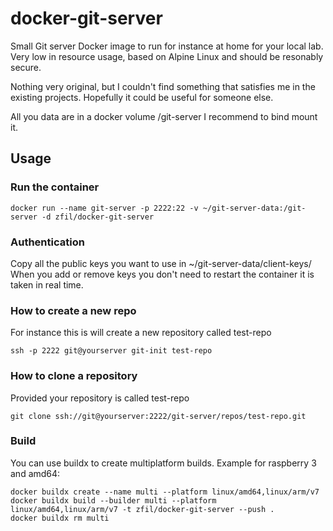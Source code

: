 # docker-git-server

Small Git server Docker image to run for instance at home for your local lab.
Very low in resource usage, based on Alpine Linux and should be resonably secure.

Nothing very original, but I couldn't find something that satisfies me in the existing projects. Hopefully it could be useful for someone else.

All you data are in a docker volume /git-server I recommend to bind mount it.

## Usage

### Run the container

	docker run --name git-server -p 2222:22 -v ~/git-server-data:/git-server -d zfil/docker-git-server

### Authentication

Copy all the public keys you want to use in ~/git-server-data/client-keys/
When you add or remove keys you don't need to restart the container it is taken in real time.

### How to create a new repo

For instance this is will create a new repository called test-repo

	ssh -p 2222 git@yourserver git-init test-repo

### How to clone a repository

Provided your repository is called test-repo

	git clone ssh://git@yourserver:2222/git-server/repos/test-repo.git

### Build

You can use buildx to create multiplatform builds. Example for raspberry 3 and amd64:

	docker buildx create --name multi --platform linux/amd64,linux/arm/v7
	docker buildx build --builder multi --platform linux/amd64,linux/arm/v7 -t zfil/docker-git-server --push .
	docker buildx rm multi
